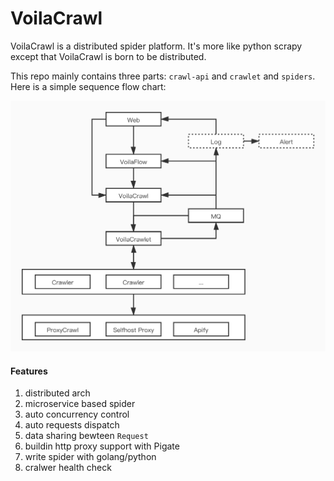 # VoilaCrawl

VoilaCrawl is a distributed spider platform. It's more like python scrapy except that VoilaCrawl is born to be distributed.

This repo mainly contains three parts: `crawl-api` and `crawlet` and `spiders`. Here is a simple sequence flow chart:

![](doc/VoilaCrawl系统架构.jpg)


#### Features

1. distributed arch
2. microservice based spider
3. auto concurrency control
4. auto requests dispatch
5. data sharing bewteen `Request`
6. buildin http proxy support with Pigate
7. write spider with golang/python
8. cralwer health check
